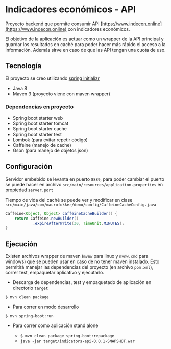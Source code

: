 # Indicadores económicos - API

Proyecto backend que permite consumir API [https://www.indecon.online](https://www.indecon.online) con indicadores económicos.

El objetivo de la aplicación es actuar como un wrapper de la API principal y guardar los resultados en caché para poder hacer más rápido el acceso a la información.
Además sirve en caso de que las API tengan una cuota de uso.

## Tecnología

El proyecto se creo utilizando [spring initializr](https://start.spring.io/) 

* Java 8
* Maven 3 (proyecto viene con maven wrapper)

### Dependencias en proyecto

* Spring boot starter web
* Spring boot starter tomcat
* Spring boot starter cache
* Spring boot starter test
* Lombok (para evitar repetir código)
* Caffeine (manejo de cache)
* Gson (para manejo de objetos json)

## Configuración

Servidor embebido se levanta en puerto `8889`, para poder cambiar el puerto se puede hacer en archivo `src/main/resources/application.properties` en propiedad `server.port`

Tiempo de vida del caché se puede ver y modificar en clase `src/main/java/com/maurofokker/demo/config/CaffeineCacheConfig.java`

```java
Caffeine<Object, Object> caffeineCacheBuilder() {
    return Caffeine.newBuilder()
            .expireAfterWrite(30, TimeUnit.MINUTES);
}
```

## Ejecución

Existen archivos wrapper de maven (`mvnw` para linux y `mvnw.cmd` para windows) que se pueden usar en caso de no tener maven instalado. 
Esto permitirá manejar las dependencias del proyecto (en archivo `pom.xml`), correr test, empaquetar aplicativo y ejecutarlo.

* Descarga de dependencias, test y empaquetado de aplicación en directorio `target`

`$ mvn clean package`

* Para correr en modo desarrollo

`$ mvn spring-boot:run` 

* Para correr como aplicación stand alone

  - `$ mvn clean package spring-boot:repackage`
  - `java -jar target/indicators-api-0.0.1-SNAPSHOT.war`